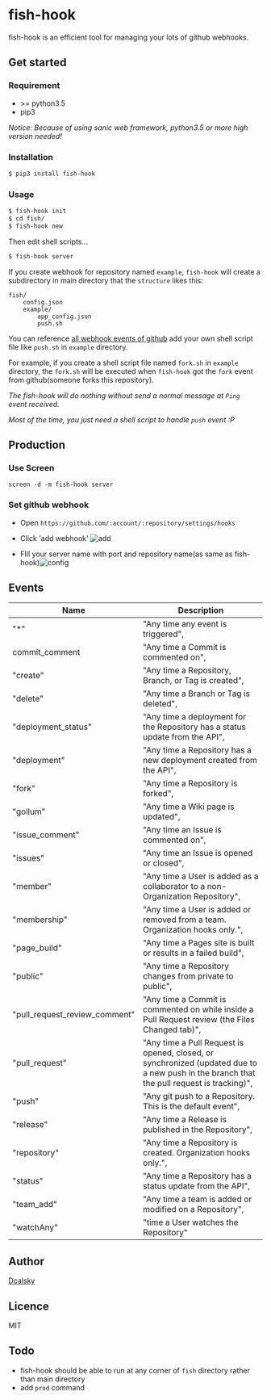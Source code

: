 
fish-hook
=================
fish-hook is an efficient tool for managing your lots of github webhooks.

## Get started
### Requirement
- \>= python3.5
- pip3

*Notice: Because of using sanic web framework, python3.5 or more high version needed!*

### Installation
```bash
$ pip3 install fish-hook
```

### Usage
```bash
$ fish-hook init
$ cd fish/
$ fish-hook new
```
Then edit shell scripts...
```bash
$ fish-hook server
```

If you create webhook for repository named `example`, `fish-hook` will create a subdirectory in main directory that the `structure` likes this:
```
fish/
	config.json
	example/
		app_config.json
		push.sh
```
You can reference [all webhook events of github](#events) add your own shell script file like `push.sh` in `example` directory.  

For example, if you create a shell script file named `fork.sh` in `example` directory,  the `fork.sh` will be executed when `fish-hook` got the `fork` event from github(someone forks this repository).

*The fish-hook will do nothing without send a normal message at `Ping ` event received.*

*Most of the time, you just need a shell script to handle `push` event :P*



## Production
### Use Screen

`screen -d -m fish-hook server`

### Set github webhook
* Open  `https://github.com/:account/:repository/settings/hooks`
* Click 'add webhook' ![add](http://static.noddl.me/be982e7fbc49945cc1202a09d0d8e72824e80433-979996fcd6978a98c507e49101d5546eeddc98f0.png)

* FIll your server name with port and repository name(as same as fish-hook)![config](http://static.noddl.me/1d010653219097b3af761cda3da55e5b698bb77e-e748303cc8ec3a4467117ad7f130ee12f880b4e3.png)


## Events

| Name                          | Description                              |
| ----------------------------- | ---------------------------------------- |
| "*"                           | "Any time any event is triggered",       |
| commit_comment                | "Any time a Commit is commented on",     |
| "create"                      | "Any time a Repository, Branch, or Tag is created", |
| "delete"                      | "Any time a Branch or Tag is deleted",   |
| "deployment_status"           | "Any time a deployment for the Repository has a status update from the API", |
| "deployment"                  | "Any time a Repository has a new deployment created from the API", |
| "fork"                        | "Any time a Repository is forked",       |
| "gollum"                      | "Any time a Wiki page is updated",       |
| "issue_comment"               | "Any time an Issue is commented on",     |
| "issues"                      | "Any time an Issue is opened or closed", |
| "member"                      | "Any time a User is added as a collaborator to a non-Organization Repository", |
| "membership"                  | "Any time a User is added or removed from a team. Organization hooks only.", |
| "page_build"                  | "Any time a Pages site is built or results in a failed build", |
| "public"                      | "Any time a Repository changes from private to public", |
| "pull_request_review_comment" | "Any time a Commit is commented on while inside a Pull Request review (the Files Changed tab)", |
| "pull_request"                | "Any time a Pull Request is opened, closed, or synchronized (updated due to a new push in the branch that the pull request is tracking)", |
| "push"                        | "Any git push to a Repository. This is the default event", |
| "release"                     | "Any time a Release is published in the Repository", |
| "repository"                  | "Any time a Repository is created. Organization hooks only.", |
| "status"                      | "Any time a Repository has a status update from the API", |
| "team_add"                    | "Any time a team is added or modified on a Repository", |
| "watchAny"                    | "time a User watches the Repository"     |

## Author
[Dcalsky](https://www.noddl.me/)
## Licence
MIT

## Todo
- fish-hook should be able to run at any corner of `fish` directory rather than main directory
- add `prod` command
